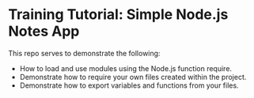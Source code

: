 # Training Tutorial: Simple Node.js Notes App

This repo serves to demonstrate the following:

-   How to load and use modules using the Node.js function require.
-   Demonstrate how to require your own files created within the project.
-   Demonstrate how to export variables and functions from your files.
